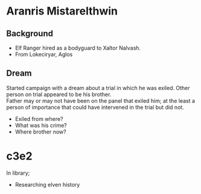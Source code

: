# Aranris Mistarelthwin

## Background
- Elf Ranger hired as a bodyguard to Xaltor Nalvash.
- From Lokeciryar, Aglos


## Dream
Started campaign with a dream about a trial in which he was exiled.  Other person on trial appeared to be his brother.  
Father may or may not have been on the panel that exiled him; at the least a person of importance that could have intervened in the trial but did not. 
 
- Exiled from where?
- What was his crime?
- Where brother now?


# c3e2
In library; 
- Researching elven history 